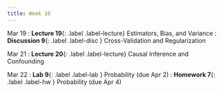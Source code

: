 ```yaml
---
title: Week 10
---
```



Mar 19
: **Lecture 19**{: .label .label-lecture} Estimators, Bias, and Variance
: **Discussion 9**{: .label .label-disc } Cross-Validation and Regularization

Mar 21
: **Lecture 20**{: .label .label-lecture} Causal Inference and Confounding

Mar 22
: **Lab 9**{: .label .label-lab }  Probability (due Apr 2)
: **Homework 7**{: .label .label-hw } Probability (due Apr 4)